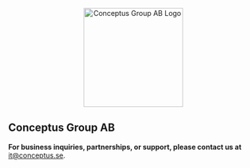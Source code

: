 <!-- <p align="center">
  <img src="https://justmrnone.github.io/NeverEndingPong/logos/Conceptus1.png" alt="Conceptus Group AB Logo" title="Conceptus Group AB Logo" width="200">
</p>
<p align="center">
  <img src="https://justmrnone.github.io/NeverEndingPong/logos/Conceptus-Art.jpg" alt="Conceptus Group AB Logo" title="Conceptus Group AB Logo">
</p>

<p align="center">
  <img src="https://justmrnone.github.io/NeverEndingPong/logos/Conceptus-Art-Bgremover2.png" alt="Conceptus Group AB Logo" title="Conceptus Group AB Logo">
</p>
-->
<p align="center">
  <img src="https://justmrnone.github.io/NeverEndingPong/logos/Conceptus1.png" alt="Conceptus Group AB Logo" title="Conceptus Group AB Logo" width="200">
</p>


## Conceptus Group AB
<!--
**Conceptus Group AB** är ett svenskt företag som specialiserar sig på distribution och försäljning av städ-, hygien- och förbrukningsprodukter. Genom vår e-handelsplattform, [Städshop.se](https://stadshop.se), levererar vi högkvalitativa städprodukter och utrustning till privatpersoner, företag och offentliga verksamheter.

Vi strävar efter att:
- Erbjuda effektiva och miljövänliga städlösningar
- Leverera förstklassig kundservice
- Säkerställa snabb och pålitlig leverans

---

**Conceptus Group AB** is a Swedish company specializing in the distribution and retail of cleaning, hygiene, and consumable products. Through our online platform, [Städshop.se](https://stadshop.se), we serve individuals, businesses, and institutions with a wide range of high-quality cleaning supplies and equipment.

We are committed to:
- Offering efficient and eco-friendly cleaning solutions
- Providing top-tier customer service
- Ensuring fast and reliable delivery


---
💼⚡

-->

**For business inquiries, partnerships, or support, please contact us at** [it@conceptus.se](it@conceptus.se).
